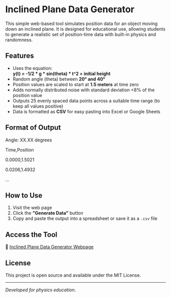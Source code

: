 # Inclined Plane Data Generator

This simple web-based tool simulates position data for an object moving down an inclined plane. It is designed for educational use, allowing students to generate a realistic set of position-time data with built-in physics and randomness.

## Features
- Uses the equation:  
  **y(t) = -1/2 * g * sin(theta) * t^2 + initial height**
- Random angle (theta) between **20° and 40°**
- Position values are scaled to start at **1.5 meters** at time zero
- Adds normally distributed noise with standard deviation <8% of the position value
- Outputs 25 evenly spaced data points across a suitable time range (to keep all values positive)
- Data is formatted as **CSV** for easy pasting into Excel or Google Sheets

## Format of Output
Angle: XX.XX degrees

Time,Position

0.0000,1.5021

0.0206,1.4932

...

## How to Use
1. Visit the web page
2. Click the **"Generate Data"** button
3. Copy and paste the output into a spreadsheet or save it as a `.csv` file

## Access the Tool
🔗 [Inclined Plane Data Generator Webpage](https://Rororodiculous.github.io/inclined-plane-data-generator/)

## License
This project is open source and available under the MIT License.

---
*Developed for physics education.*
